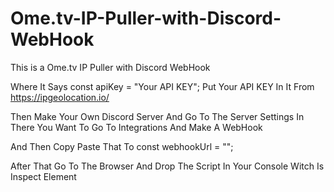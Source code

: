 # Ome.tv-IP-Puller-with-Discord-WebHook
This is a Ome.tv IP Puller with Discord WebHook


Where It Says const apiKey = "Your API KEY"; Put Your API KEY In It From https://ipgeolocation.io/

Then Make Your Own Discord Server And Go To The Server Settings In There You Want To Go To Integrations And Make A WebHook

And Then Copy Paste That To const webhookUrl = "";

After That Go To The Browser And Drop The Script In Your Console Witch Is Inspect Element
